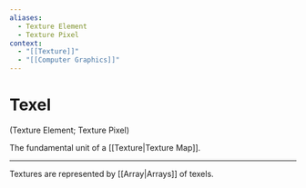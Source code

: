 ```yaml
---
aliases:
  - Texture Element
  - Texture Pixel
context:
  - "[[Texture]]"
  - "[[Computer Graphics]]"
---
```


# Texel

(Texture Element; Texture Pixel)

The fundamental unit of a [[Texture|Texture Map]].

---

Textures are represented by [[Array|Arrays]] of texels.
